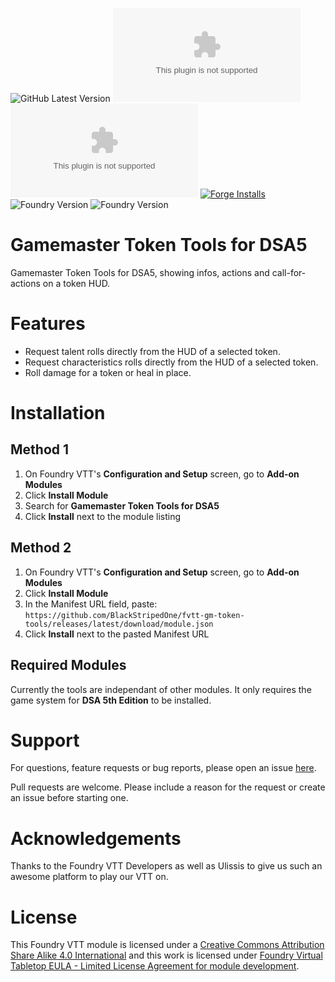 ![GitHub Latest Version](https://img.shields.io/github/v/release/BlackStripedOne/fvtt-gm-token-tools?sort=semver)
![GitHub Latest Release](https://img.shields.io/github/downloads/BlackStripedOne/fvtt-gm-token-tools/latest/module.zip)
![GitHub All Releases](https://img.shields.io/github/downloads/BlackStripedOne/fvtt-gm-token-tools/module.zip)
[![Forge Installs](https://img.shields.io/badge/dynamic/json?label=Forge%20Installs&query=package.installs&suffix=%25&url=https%3A%2F%2Fforge-vtt.com%2Fapi%2Fbazaar%2Fpackage%2Fgm-token-tools)](https://forge-vtt.com/bazaar#package=gm-token-tools)
![Foundry Version](https://img.shields.io/badge/dynamic/json.svg?url=https%3A%2F%2Fgithub.com%2FBlackStripedOne%2Ffvtt-gm-token-tools%2Freleases%2Flatest%2Fdownload%2Fmodule.json&label=Foundry%20Version&query=$.compatibility.minimum&colorB=orange)
![Foundry Version](https://img.shields.io/badge/dynamic/json.svg?url=https%3A%2F%2Fgithub.com%2FBlackStripedOne%2Ffvtt-gm-token-tools%2Freleases%2Flatest%2Fdownload%2Fmodule.json&label=Foundry%20Version&query=$.compatibility.verified&colorB=green)


# Gamemaster Token Tools for DSA5

Gamemaster Token Tools for DSA5, showing infos, actions and call-for-actions on a token HUD.

# Features
- Request talent rolls directly from the HUD of a selected token.
- Request characteristics rolls directly from the HUD of a selected token.
- Roll damage for a token or heal in place.

# Installation

## Method 1
1. On Foundry VTT's **Configuration and Setup** screen, go to **Add-on Modules**
2. Click **Install Module**
3. Search for **Gamemaster Token Tools for DSA5** 
4. Click **Install** next to the module listing

## Method 2
1. On Foundry VTT's **Configuration and Setup** screen, go to **Add-on Modules**
2. Click **Install Module**
3. In the Manifest URL field, paste: `https://github.com/BlackStripedOne/fvtt-gm-token-tools/releases/latest/download/module.json`
4. Click **Install** next to the pasted Manifest URL

## Required Modules

Currently the tools are independant of other modules. It only requires the game system for **DSA 5th Edition** to be installed.

# Support

For questions, feature requests or bug reports, please open an issue [here](https://github.com/BlackStripedOne/fvtt-gm-token-tools/issues).

Pull requests are welcome. Please include a reason for the request or create an issue before starting one.

# Acknowledgements

Thanks to the Foundry VTT Developers as well as Ulissis to give us such an awesome platform to play our VTT on.

# License

This Foundry VTT module is licensed under a [Creative Commons Attribution Share Alike 4.0 International](https://choosealicense.com/licenses/cc-by-sa-4.0/) and this work is licensed under [Foundry Virtual Tabletop EULA - Limited License Agreement for module development](https://foundryvtt.com/article/license/).